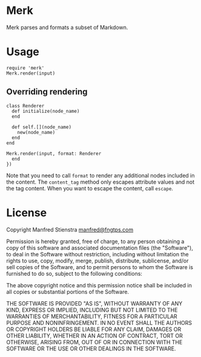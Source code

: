 # Merk

Merk parses and formats a subset of Markdown.

# Usage

    require 'merk'
    Merk.render(input)

## Overriding rendering

    class Renderer
      def initialize(node_name)
      end

      def self.[](node_name)
        new(node_name)
      end
    end

    Merk.render(input, format: Renderer
      end
    })

Note that you need to call `format` to render any additional nodes included in the content. The `content_tag` method only escapes attribute values and not the tag content. When you want to escape the content, call `escape`.

# License

Copyright Manfred Stienstra <manfred@fngtps.com>

Permission is hereby granted, free of charge, to any person obtaining
a copy of this software and associated documentation files (the
"Software"), to deal in the Software without restriction, including
without limitation the rights to use, copy, modify, merge, publish,
distribute, sublicense, and/or sell copies of the Software, and to
permit persons to whom the Software is furnished to do so, subject to
the following conditions:

The above copyright notice and this permission notice shall be
included in all copies or substantial portions of the Software.

THE SOFTWARE IS PROVIDED "AS IS", WITHOUT WARRANTY OF ANY KIND,
EXPRESS OR IMPLIED, INCLUDING BUT NOT LIMITED TO THE WARRANTIES OF
MERCHANTABILITY, FITNESS FOR A PARTICULAR PURPOSE AND
NONINFRINGEMENT. IN NO EVENT SHALL THE AUTHORS OR COPYRIGHT HOLDERS BE
LIABLE FOR ANY CLAIM, DAMAGES OR OTHER LIABILITY, WHETHER IN AN ACTION
OF CONTRACT, TORT OR OTHERWISE, ARISING FROM, OUT OF OR IN CONNECTION
WITH THE SOFTWARE OR THE USE OR OTHER DEALINGS IN THE SOFTWARE.